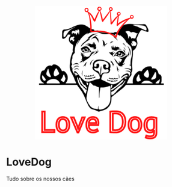 <p align="center">
  <img src="app/assets/images/readme.png" width="350" title="hover text">
</p>

<h1>LoveDog</h1>
<p>Tudo sobre os nossos cães</p>

